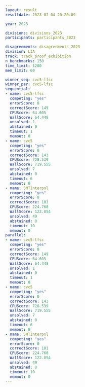 ```yaml
---
layout: result
resultdate: 2023-07-04 20:20:09

year: 2023

divisions: divisions_2023
participants: participants_2023

disagreements: disagreements_2023
division: LIA
track: track_proof_exhibition
n_benchmarks: 150
time_limit: 1200
mem_limit: 60

winner_seq: cvc5-lfsc
winner_par: cvc5-lfsc
sequential:
- name: cvc5-lfsc
  competing: "yes"
  errorScore: 0
  correctScore: 149
  CPUScore: 64.605
  WallScore: 64.448
  unsolved: 1
  abstained: 0
  timeout: 1
  memout: 0
- name: cvc5
  competing: "yes"
  errorScore: 0
  correctScore: 143
  CPUScore: 728.539
  WallScore: 719.555
  unsolved: 7
  abstained: 0
  timeout: 6
  memout: 0
- name: SMTInterpol
  competing: "yes"
  errorScore: 0
  correctScore: 101
  CPUScore: 224.768
  WallScore: 122.854
  unsolved: 49
  abstained: 0
  timeout: 10
  memout: 0
parallel:
- name: cvc5-lfsc
  competing: "yes"
  errorScore: 0
  correctScore: 149
  CPUScore: 64.605
  WallScore: 64.448
  unsolved: 1
  abstained: 0
  timeout: 1
  memout: 0
- name: cvc5
  competing: "yes"
  errorScore: 0
  correctScore: 143
  CPUScore: 728.539
  WallScore: 719.555
  unsolved: 7
  abstained: 0
  timeout: 6
  memout: 0
- name: SMTInterpol
  competing: "yes"
  errorScore: 0
  correctScore: 101
  CPUScore: 224.768
  WallScore: 122.854
  unsolved: 49
  abstained: 0
  timeout: 10
  memout: 0
---
```

